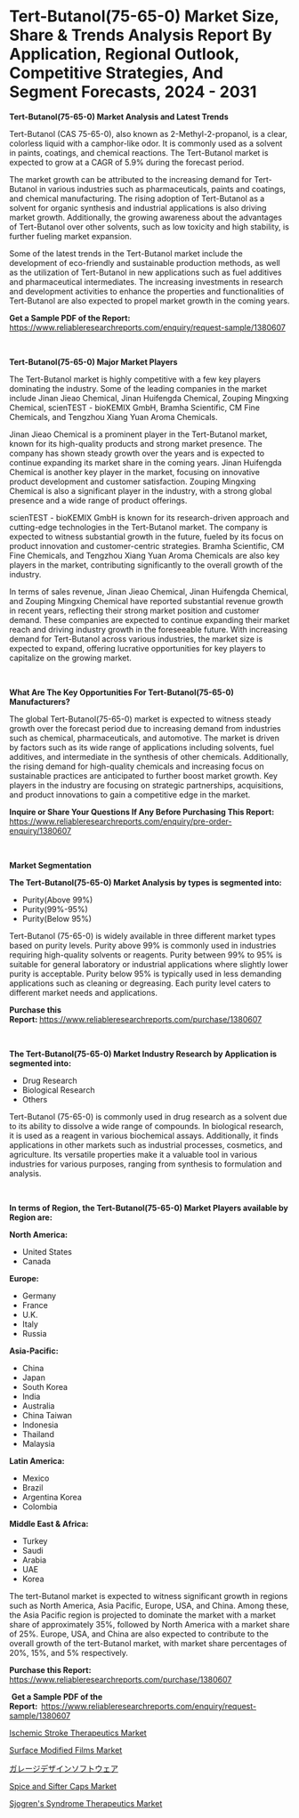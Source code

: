 <p><h1>Tert-Butanol(75-65-0) Market Size, Share & Trends Analysis Report By Application, Regional Outlook, Competitive Strategies, And Segment Forecasts, 2024 - 2031</h1></p><p><strong>Tert-Butanol(75-65-0) Market Analysis and Latest Trends</strong></p>
<p><p>Tert-Butanol (CAS 75-65-0), also known as 2-Methyl-2-propanol, is a clear, colorless liquid with a camphor-like odor. It is commonly used as a solvent in paints, coatings, and chemical reactions. The Tert-Butanol market is expected to grow at a CAGR of 5.9% during the forecast period.</p><p>The market growth can be attributed to the increasing demand for Tert-Butanol in various industries such as pharmaceuticals, paints and coatings, and chemical manufacturing. The rising adoption of Tert-Butanol as a solvent for organic synthesis and industrial applications is also driving market growth. Additionally, the growing awareness about the advantages of Tert-Butanol over other solvents, such as low toxicity and high stability, is further fueling market expansion.</p><p>Some of the latest trends in the Tert-Butanol market include the development of eco-friendly and sustainable production methods, as well as the utilization of Tert-Butanol in new applications such as fuel additives and pharmaceutical intermediates. The increasing investments in research and development activities to enhance the properties and functionalities of Tert-Butanol are also expected to propel market growth in the coming years.</p></p>
<p><strong>Get a Sample PDF of the Report:&nbsp;</strong> <a href="https://www.reliableresearchreports.com/enquiry/request-sample/1380607">https://www.reliableresearchreports.com/enquiry/request-sample/1380607</a></p>
<p>&nbsp;</p>
<p><strong>Tert-Butanol(75-65-0) Major Market Players</strong></p>
<p><p>The Tert-Butanol market is highly competitive with a few key players dominating the industry. Some of the leading companies in the market include Jinan Jieao Chemical, Jinan Huifengda Chemical, Zouping Mingxing Chemical, scienTEST - bioKEMIX GmbH, Bramha Scientific, CM Fine Chemicals, and Tengzhou Xiang Yuan Aroma Chemicals.</p><p>Jinan Jieao Chemical is a prominent player in the Tert-Butanol market, known for its high-quality products and strong market presence. The company has shown steady growth over the years and is expected to continue expanding its market share in the coming years. Jinan Huifengda Chemical is another key player in the market, focusing on innovative product development and customer satisfaction. Zouping Mingxing Chemical is also a significant player in the industry, with a strong global presence and a wide range of product offerings.</p><p>scienTEST - bioKEMIX GmbH is known for its research-driven approach and cutting-edge technologies in the Tert-Butanol market. The company is expected to witness substantial growth in the future, fueled by its focus on product innovation and customer-centric strategies. Bramha Scientific, CM Fine Chemicals, and Tengzhou Xiang Yuan Aroma Chemicals are also key players in the market, contributing significantly to the overall growth of the industry.</p><p>In terms of sales revenue, Jinan Jieao Chemical, Jinan Huifengda Chemical, and Zouping Mingxing Chemical have reported substantial revenue growth in recent years, reflecting their strong market position and customer demand. These companies are expected to continue expanding their market reach and driving industry growth in the foreseeable future. With increasing demand for Tert-Butanol across various industries, the market size is expected to expand, offering lucrative opportunities for key players to capitalize on the growing market.</p></p>
<p>&nbsp;</p>
<p><strong>What Are The Key Opportunities For Tert-Butanol(75-65-0) Manufacturers?</strong></p>
<p><p>The global Tert-Butanol(75-65-0) market is expected to witness steady growth over the forecast period due to increasing demand from industries such as chemical, pharmaceuticals, and automotive. The market is driven by factors such as its wide range of applications including solvents, fuel additives, and intermediate in the synthesis of other chemicals. Additionally, the rising demand for high-quality chemicals and increasing focus on sustainable practices are anticipated to further boost market growth. Key players in the industry are focusing on strategic partnerships, acquisitions, and product innovations to gain a competitive edge in the market.</p></p>
<p><strong>Inquire or Share Your Questions If Any Before Purchasing This Report:</strong> <a href="https://www.reliableresearchreports.com/enquiry/pre-order-enquiry/1380607">https://www.reliableresearchreports.com/enquiry/pre-order-enquiry/1380607</a></p>
<p>&nbsp;</p>
<p><strong>Market Segmentation</strong></p>
<p><strong>The Tert-Butanol(75-65-0) Market Analysis by types is segmented into:</strong></p>
<p><ul><li>Purity(Above 99%)</li><li>Purity(99%-95%)</li><li>Purity(Below 95%)</li></ul></p>
<p><p>Tert-Butanol (75-65-0) is widely available in three different market types based on purity levels. Purity above 99% is commonly used in industries requiring high-quality solvents or reagents. Purity between 99% to 95% is suitable for general laboratory or industrial applications where slightly lower purity is acceptable. Purity below 95% is typically used in less demanding applications such as cleaning or degreasing. Each purity level caters to different market needs and applications.</p></p>
<p><strong>Purchase this Report:&nbsp;</strong><a href="https://www.reliableresearchreports.com/purchase/1380607">https://www.reliableresearchreports.com/purchase/1380607</a></p>
<p>&nbsp;</p>
<p><strong>The Tert-Butanol(75-65-0) Market Industry Research by Application is segmented into:</strong></p>
<p><ul><li>Drug Research</li><li>Biological Research</li><li>Others</li></ul></p>
<p><p>Tert-Butanol (75-65-0) is commonly used in drug research as a solvent due to its ability to dissolve a wide range of compounds. In biological research, it is used as a reagent in various biochemical assays. Additionally, it finds applications in other markets such as industrial processes, cosmetics, and agriculture. Its versatile properties make it a valuable tool in various industries for various purposes, ranging from synthesis to formulation and analysis.</p></p>
<p>&nbsp;</p>
<p><strong>In terms of Region, the Tert-Butanol(75-65-0) Market Players available by Region are:</strong></p>
<p>
    <p> <strong> North America: </strong>
        <ul>
            <li>United States</li>
            <li>Canada</li>
        </ul>
        </p> 
    <p> <strong> Europe: </strong>
        <ul>
            <li>Germany</li>
            <li>France</li>
            <li>U.K.</li>
            <li>Italy</li>
            <li>Russia</li>
        </ul>
        </p> 
    <p> <strong> Asia-Pacific: </strong>
        <ul>
            <li>China</li>
            <li>Japan</li>
            <li>South Korea</li>
            <li>India</li>
            <li>Australia</li>
            <li>China Taiwan</li>
            <li>Indonesia</li>
            <li>Thailand</li>
            <li>Malaysia</li>
        </ul>
        </p> 
    <p> <strong> Latin America: </strong>
        <ul>
            <li>Mexico</li>
            <li>Brazil</li>
            <li>Argentina Korea</li>
            <li>Colombia</li>
        </ul>
        </p> 
    <p> <strong> Middle East & Africa: </strong>
        <ul>
            <li>Turkey</li>
            <li>Saudi</li>
            <li>Arabia</li>
            <li>UAE</li>
            <li>Korea</li>
        </ul>
    </p>
    </p>
<p><p>The tert-Butanol market is expected to witness significant growth in regions such as North America, Asia Pacific, Europe, USA, and China. Among these, the Asia Pacific region is projected to dominate the market with a market share of approximately 35%, followed by North America with a market share of 25%. Europe, USA, and China are also expected to contribute to the overall growth of the tert-Butanol market, with market share percentages of 20%, 15%, and 5% respectively.</p></p>
<p><strong>Purchase this Report: </strong><a href="https://www.reliableresearchreports.com/purchase/1380607">https://www.reliableresearchreports.com/purchase/1380607</a></p>
<p>&nbsp;<strong>Get a Sample PDF of the Report:&nbsp;&nbsp;</strong><a href="https://www.reliableresearchreports.com/enquiry/request-sample/1380607">https://www.reliableresearchreports.com/enquiry/request-sample/1380607</a></p>
<p><strong></strong></p>
<p><p><a href="https://issuu.com/reportprime-2/docs/ischemic-stroke-therapeutics-market-size-2030.pptx">Ischemic Stroke Therapeutics Market</a></p><p><a href="https://github.com/dx0328/Market-Research-Report-List-1/blob/main/surface-modified-films-market.md">Surface Modified Films Market</a></p><p><a href="https://github.com/mcbeesbxa270/Market-Research-Report-List-1/blob/main/4849989194573.md">ガレージデザインソフトウェア</a></p><p><a href="https://github.com/juancolorado15/Market-Research-Report-List-1/blob/main/spice-and-sifter-caps-market.md">Spice and Sifter Caps Market</a></p><p><a href="https://issuu.com/reportprime-2/docs/sjogrens-syndrome-therapeutics-market-size-2030.pp">Sjogren's Syndrome Therapeutics Market</a></p></p>